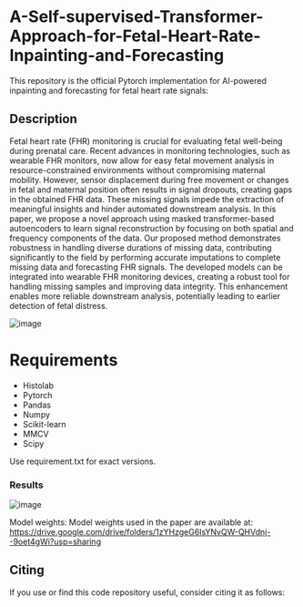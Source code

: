 # A-Self-supervised-Transformer-Approach-for-Fetal-Heart-Rate-Inpainting-and-Forecasting

This repository is the official Pytorch implementation for AI-powered inpainting and forecasting for fetal heart rate signals: 

## Description

Fetal heart rate (FHR) monitoring is crucial for evaluating fetal well-being during prenatal care. Recent advances in monitoring technologies, such as wearable FHR monitors, now allow for easy fetal movement analysis in resource-constrained environments without compromising maternal mobility. However, sensor displacement during free movement or changes in fetal and maternal position often results in signal dropouts, creating gaps in the obtained FHR data. These missing signals impede the extraction of meaningful insights and hinder automated downstream analysis. In this paper, we propose a novel approach using masked transformer-based autoencoders to learn signal reconstruction by focusing on both spatial and frequency components of the data. Our proposed method demonstrates robustness in handling diverse durations of missing data, contributing significantly to the field by performing accurate imputations to complete missing data and forecasting FHR signals. The developed models can be integrated into wearable FHR monitoring devices, creating a robust tool for handling missing samples and improving data integrity. This enhancement enables more reliable downstream analysis, potentially leading to earlier detection of fetal distress.

![image](https://github.com/user-attachments/assets/1570e5fe-4147-4006-91fa-7275228d2e41)


# Requirements
- Histolab
- Pytorch
- Pandas
- Numpy
- Scikit-learn
- MMCV
- Scipy

Use requirement.txt for exact versions. 

### Results
![image](https://github.com/user-attachments/assets/5abfb851-9512-4bc0-b8b8-6657764ca869)

Model weights:
Model weights used in the paper are available at: https://drive.google.com/drive/folders/1zYHzgeG6IsYNvQW-QHVdnj--9oet4gWi?usp=sharing


## Citing
If you use or find this code repository useful, consider citing it as follows:
```@misc{}}

```





